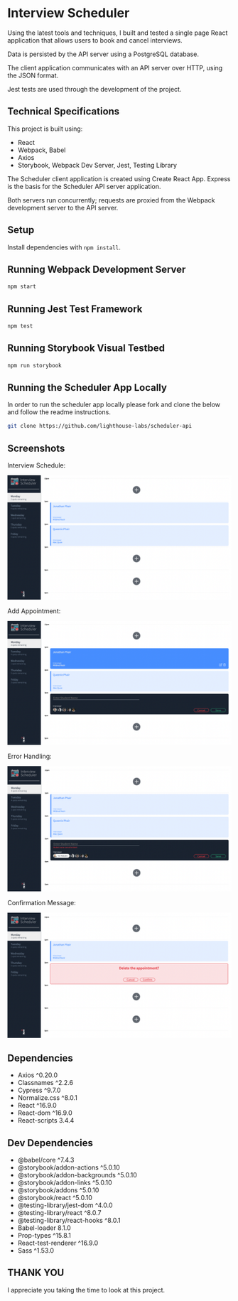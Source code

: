 # Interview Scheduler

Using the latest tools and techniques, I built and tested a single page React application that allows users to book and cancel interviews.

Data is persisted by the API server using a PostgreSQL database.

The client application communicates with an API server over HTTP, using the JSON format.

Jest tests are used through the development of the project.

## Technical Specifications

This project is built using:

- React
- Webpack, Babel
- Axios
- Storybook, Webpack Dev Server, Jest, Testing Library

The Scheduler client application is created using Create React App. Express is the basis for the Scheduler API server application.

Both servers run concurrently; requests are proxied from the Webpack development server to the API server.

## Setup

Install dependencies with `npm install`.

## Running Webpack Development Server

```sh
npm start
```

## Running Jest Test Framework

```sh
npm test
```

## Running Storybook Visual Testbed

```sh
npm run storybook
```
## Running the Scheduler App Locally

In order to run the scheduler app locally please fork and clone the below and follow the readme instructions.

```sh
git clone https://github.com/lighthouse-labs/scheduler-api
```

## Screenshots

Interview Schedule:

!["Screenshot of schedule page."](https://github.com/jmphair/scheduler/blob/master/docs/appointments.png?raw=true)

Add Appointment:

!["Screenshot of add appointment."](https://github.com/jmphair/scheduler/blob/master/docs/add-appointment.png?raw=true)

Error Handling:

!["Screenshot of error handling."](https://github.com/jmphair/scheduler/blob/master/docs/error-handling.png?raw=true)

Confirmation Message:

!["Screenshot of confirmation message."](https://github.com/jmphair/scheduler/blob/master/docs/confirmation-message.png?raw=true)

## Dependencies

- Axios ^0.20.0
- Classnames ^2.2.6
- Cypress ^9.7.0
- Normalize.css ^8.0.1
- React ^16.9.0
- React-dom ^16.9.0
- React-scripts 3.4.4

## Dev Dependencies

- @babel/core ^7.4.3
- @storybook/addon-actions ^5.0.10
- @storybook/addon-backgrounds ^5.0.10
- @storybook/addon-links ^5.0.10
- @storybook/addons ^5.0.10
- @storybook/react ^5.0.10
- @testing-library/jest-dom ^4.0.0
- @testing-library/react ^8.0.7
- @testing-library/react-hooks ^8.0.1
- Babel-loader 8.1.0
- Prop-types ^15.8.1
- React-test-renderer ^16.9.0
- Sass ^1.53.0

## THANK YOU

I appreciate you taking the time to look at this project.
